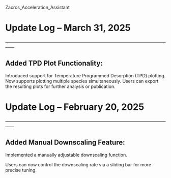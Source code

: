 Zacros_Acceleration_Assistant











# Update Log – March 31, 2025

——————————————————————————————————————

## Added TPD Plot Functionality:

Introduced support for Temperature Programmed Desorption (TPD) plotting.
Now supports plotting multiple species simultaneously.
Users can export the resulting plots for further analysis or publication.

# Update Log – February 20, 2025

——————————————————————————————————————

## Added Manual Downscaling Feature:

Implemented a manually adjustable downscaling function.

Users can now control the downscaling rate via a sliding bar for more precise tuning.

